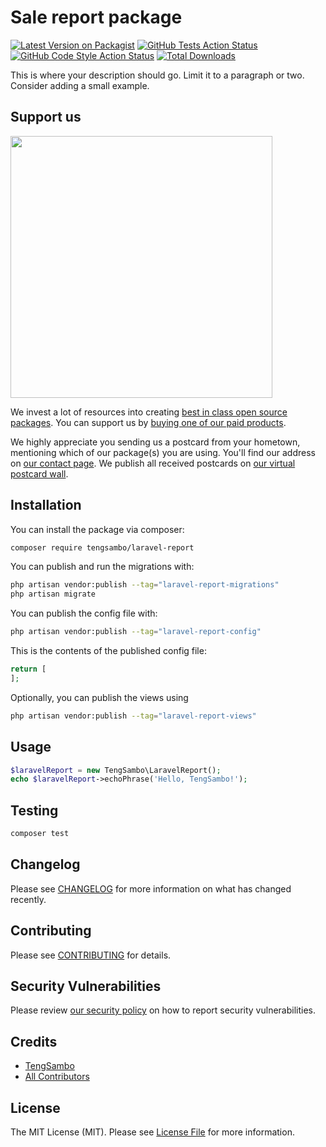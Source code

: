 # Sale report package

[![Latest Version on Packagist](https://img.shields.io/packagist/v/tengsambo/laravel-report.svg?style=flat-square)](https://packagist.org/packages/tengsambo/laravel-report)
[![GitHub Tests Action Status](https://img.shields.io/github/actions/workflow/status/tengsambo/laravel-report/run-tests.yml?branch=main&label=tests&style=flat-square)](https://github.com/tengsambo/laravel-report/actions?query=workflow%3Arun-tests+branch%3Amain)
[![GitHub Code Style Action Status](https://img.shields.io/github/actions/workflow/status/tengsambo/laravel-report/fix-php-code-style-issues.yml?branch=main&label=code%20style&style=flat-square)](https://github.com/tengsambo/laravel-report/actions?query=workflow%3A"Fix+PHP+code+style+issues"+branch%3Amain)
[![Total Downloads](https://img.shields.io/packagist/dt/tengsambo/laravel-report.svg?style=flat-square)](https://packagist.org/packages/tengsambo/laravel-report)

This is where your description should go. Limit it to a paragraph or two. Consider adding a small example.

## Support us

[<img src="https://github-ads.s3.eu-central-1.amazonaws.com/laravel-report.jpg?t=1" width="419px" />](https://spatie.be/github-ad-click/laravel-report)

We invest a lot of resources into creating [best in class open source packages](https://spatie.be/open-source). You can support us by [buying one of our paid products](https://spatie.be/open-source/support-us).

We highly appreciate you sending us a postcard from your hometown, mentioning which of our package(s) you are using. You'll find our address on [our contact page](https://spatie.be/about-us). We publish all received postcards on [our virtual postcard wall](https://spatie.be/open-source/postcards).

## Installation

You can install the package via composer:

```bash
composer require tengsambo/laravel-report
```

You can publish and run the migrations with:

```bash
php artisan vendor:publish --tag="laravel-report-migrations"
php artisan migrate
```

You can publish the config file with:

```bash
php artisan vendor:publish --tag="laravel-report-config"
```

This is the contents of the published config file:

```php
return [
];
```

Optionally, you can publish the views using

```bash
php artisan vendor:publish --tag="laravel-report-views"
```

## Usage

```php
$laravelReport = new TengSambo\LaravelReport();
echo $laravelReport->echoPhrase('Hello, TengSambo!');
```

## Testing

```bash
composer test
```

## Changelog

Please see [CHANGELOG](CHANGELOG.md) for more information on what has changed recently.

## Contributing

Please see [CONTRIBUTING](CONTRIBUTING.md) for details.

## Security Vulnerabilities

Please review [our security policy](../../security/policy) on how to report security vulnerabilities.

## Credits

- [TengSambo](https://github.com/TengSambo)
- [All Contributors](../../contributors)

## License

The MIT License (MIT). Please see [License File](LICENSE.md) for more information.
